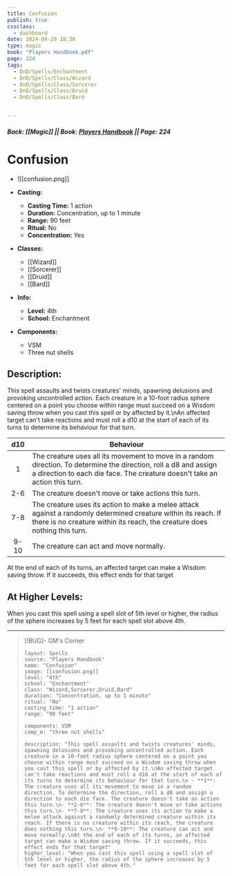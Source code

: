 ```yaml
---
title: Confusion
publish: true
cssclass:
  - dashboard
date: 2024-04-20 18:30
type: magic
book: "Players Handbook.pdf"
page: 224
tags:
  - DnD/Spells/Enchantment
  - DnD/Spells/Class/Wizard
  - DnD/Spells/Class/Sorcerer
  - DnD/Spells/Class/Druid
  - DnD/Spells/Class/Bard


---
```


##### Back: [[Magic]] || Book: [Players Handbook](https://drive.google.com/drive/folders/1O5bhpYizcIT5xxAoLOuzCRht_PVS7VSG?usp=sharing) || Page: 224

# Confusion
- ![[confusion.png]]
- **Casting:**
    - **Casting Time:** 1 action
    - **Duration:** Concentration, up to 1 minute
    - **Range:** 90 feet
    - **Ritual:** No
    - **Concentration:** Yes
- **Classes:**
    - [[Wizard]]
    - [[Sorcerer]]
    - [[Druid]]
    - [[Bard]]

- **Info:**
    - **Level:** 4th
    - **School:** Enchantment
- **Components:**
    - VSM
    - Three nut shells

## Description:
This spell assaults and twists creatures' minds, spawning delusions and provoking uncontrolled action. Each creature in a 10-foot radius sphere centered on a point you choose within range must succeed on a Wisdom saving throw when you cast this spell or by affected by it.\nAn affected target can't take reactions and must roll a d10 at the start of each of its turns to determine its behaviour for that turn.


| d10  | Behaviour                                                                                                                                                                                       |
| :--: | ----------------------------------------------------------------------------------------------------------------------------------------------------------------------------------------------- |
|  1   | The creature uses all its movement to move in a random direction. To determine the direction, roll a d8 and assign a direction to each die face. The creature doesn't take an action this turn. |
| 2-6  | The creature doesn't move or take actions this turn.                                                                                                                                            |
| 7-8  | The creature uses its action to make a melee attack against a randomly determined creature within its reach. If there is no creature within its reach, the creature does nothing this turn.     |
| 9-10 | The creature can act and move normally.                                                                                                                                                         |

At the end of each of its turns, an affected target can make a Wisdom saving throw. If it succeeds, this effect ends for that target

## At Higher Levels:
When you cast this spell using a spell slot of 5th level or higher, the radius of the sphere increases by 5 feet for each spell slot above 4th.

---

> [!BUG]- GM's Corner
>
> ```statblock
> layout: Spells
> source: "Players Handbook"
> name: "Confusion"
> image: [[confusion.png]]
> level: "4th"
> school: "Enchantment"
> class: "Wizard,Sorcerer,Druid,Bard"
> duration: "Concentration, up to 1 minute"
> ritual: "No"
> casting_time: "1 action"
> range: "90 feet"
>
> components: VSM
> comp_m: "three nut shells"
>
> description: "This spell assaults and twists creatures' minds, spawning delusions and provoking uncontrolled action. Each creature in a 10-foot radius sphere centered on a point you choose within range must succeed on a Wisdom saving throw when you cast this spell or by affected by it.\nAn affected target can't take reactions and must roll a d10 at the start of each of its turns to determine its behaviour for that turn.\n - **1**: The creature uses all its movement to move in a random direction. To determine the direction, roll a d8 and assign a direction to each die face. The creature doesn't take an action this turn.\n- **2-6**: The creature doesn't move or take actions this turn.\n- **7-8**: The creature uses its action to make a melee attack against a randomly determined creature within its reach. If there is no creature within its reach, the creature does nothing this turn.\n- **9-10**: The creature can act and move normally.\nAt the end of each of its turns, an affected target can make a Wisdom saving throw. If it succeeds, this effect ends for that target"
> higher_level: "When you cast this spell using a spell slot of 5th level or higher, the radius of the sphere increases by 5 feet for each spell slot above 4th."
> ```
